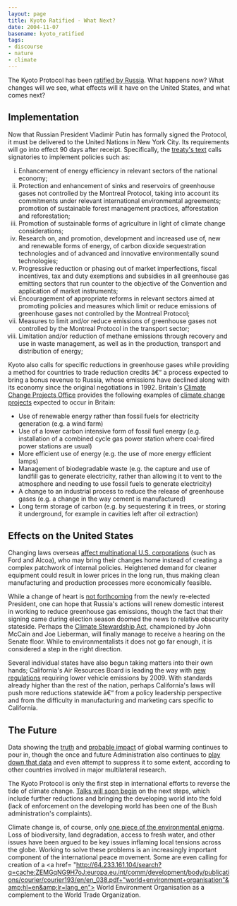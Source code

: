 ```yaml
---
layout: page
title: Kyoto Ratified - What Next?
date: 2004-11-07
basename: kyoto_ratified
tags:
- discourse
- nature
- climate
---
```


The Kyoto Protocol has been <a href=
"http://www.msnbc.msn.com/id/6412133/">ratified by Russia</a>. What happens now?
What changes will we see, what effects will it have on the United States, and
what comes next?

<!--more-->

## Implementation

Now that Russian President Vladimir Putin has formally signed the Protocol, it
must be delivered to the United Nations in New York City. Its requirements will
go into effect 90 days after receipt. Specifically, the <a href=
"http://unfccc.int/essential_background/kyoto_protocol/items/1678.php">treaty's
text</a> calls signatories to implement policies such as:

<ul style="list-style-type: lower-roman">
  <li>Enhancement of energy efficiency in relevant sectors of the national
  economy;</li>

  <li>Protection and enhancement of sinks and reservoirs of greenhouse gases
  not controlled by the Montreal Protocol, taking into account its
  commitments under relevant international environmental agreements;
  promotion of sustainable forest management practices, afforestation and
  reforestation;</li>

  <li>Promotion of sustainable forms of agriculture in light of climate
  change considerations;</li>

  <li>Research on, and promotion, development and increased use of, new and
  renewable forms of energy, of carbon dioxide sequestration technologies and
  of advanced and innovative environmentally sound technologies;</li>
                                                                              
  <li>Progressive reduction or phasing out of market imperfections, fiscal
  incentives, tax and duty exemptions and subsidies in all greenhouse gas
  emitting sectors that run counter to the objective of the Convention and
  application of market instruments;</li>

  <li>Encouragement of appropriate reforms in relevant sectors aimed at
  promoting policies and measures which limit or reduce emissions of
  greenhouse gases not controlled by the Montreal Protocol;</li>

  <li>Measures to limit and/or reduce emissions of greenhouse gases not
  controlled by the Montreal Protocol in the transport sector;</li>

  <li>Limitation and/or reduction of methane emissions through recovery and
  use in waste management, as well as in the production, transport and
  distribution of energy;</li>
</ul>

Kyoto also calls for specific reductions in greenhouse gases while providing a
method for countries to trade reduction credits &acirc;&euro;&ldquo; a process
expected to bring a bonus revenue to Russia, whose emissions have declined along
with its economy since the original negotiations in 1992. Britain's <a href=
"http://www.dti.gov.uk/ccpo/index.htm">Climate Change Projects Office</a>
provides the following examples of <a href=
"http://www.dti.gov.uk/ccpo/opportunities.htm">climate change projects</a>
expected to occur in Britain:

<ul>
  <li>Use of renewable energy rather than fossil fuels for electricity
  generation (e.g. a wind farm)</li>

  <li>Use of a lower carbon intensive form of fossil fuel energy (e.g.
  installation of a combined cycle gas power station where coal-fired power
  stations are usual)</li>

  <li>More efficient use of energy (e.g. the use of more energy efficient
  lamps)</li>

  <li>Management of biodegradable waste (e.g. the capture and use of landfill
  gas to generate electricity, rather than allowing it to vent to the
  atmosphere and needing to use fossil fuels to generate electricity)</li>

  <li>A change to an industrial process to reduce the release of greenhouse
  gases (e.g. a change in the way cement is manufactured)</li>

  <li>Long term storage of carbon (e.g. by sequestering it in trees, or
  storing it underground, for example in cavities left after oil
  extraction)</li>
</ul>

## Effects on the United States

Changing laws overseas <a href=
"http://www.alternet.org/envirohealth/20125/">affect multinational U.S.
corporations</a> (such as Ford and Alcoa), who may bring their changes home
instead of creating a complex patchwork of internal policies. Heightened demand
for cleaner equipment could result in lower prices in the long run, thus making
clean manufacturing and production processes more economically feasible.

While a change of heart is <a
href="http://story.news.yahoo.com/news?tmpl=story&u=/ap/20041106/ap_on_go_pr_wh/bush_global_warming&e=6&ncid=703">not
forthcoming</a> from the newly re-elected President, one can hope that Russia's
actions will renew domestic interest in working to reduce greenhouse gas
emissions, though the fact that their signing came during election season doomed
the news to relative obscurity stateside. Perhaps the <a href=
"http://www.climatenetwork.org/csa.htm">Climate Stewardship Act</a>, championed
by John McCain and Joe Lieberman, will finally manage to receive a hearing on
the Senate floor. While to environmentalists it does not go far enough, it is
considered a step in the right direction.

Several individual states have also begun taking matters into their own hands;
California's Air Resources Board is leading the way with <a href=
"http://www.arb.ca.gov/newsrel/nr092404.htm">new regulations</a> requiring lower
vehicle emissions by 2009. With standards already higher than the rest of the
nation, perhaps California's laws will push more reductions statewide
&acirc;&euro;&ldquo; from a policy leadership perspective and from the
difficulty in manufacturing and marketing cars specific to California.

## The Future

Data showing the <a href=
"http://www.newscientist.com/news/news.jsp?id=ns99996615">truth</a> and <a
href="http://www.msnbc.msn.com/id/6398305/">probable impact</a> of global
warming continues to pour in, though the once and future Administration also
continues to <a href="http://www.msnbc.msn.com/id/6390299/">play down that
data</a> and even attempt to suppress it to some extent, according to other
countries involved in major multilateral research.

The Kyoto Protocol is only the first step in international efforts to reverse
the tide of climate change. <a href=
"http://unfccc.int/meetings/cop_10/items/2944.php">Talks will soon begin</a> on
the next steps, which include further reductions and bringing the developing
world into the fold (lack of enforcement on the developing world has been one of
the Bush administration's complaints).

Climate change is, of course, only <a href=
"http://news.bbc.co.uk/2/hi/science/nature/3971019.stm">one piece of the
environmental enigma</a>. Loss of biodiversity, land degradation, access to
fresh water, and other issues have been argued to be key issues inflaming local
tensions across the globe. Working to solve these problems is an increasingly
important component of the international peace movement. Some are even calling
for creation of a <a href=
"http://64.233.161.104/search?q=cache:ZEMGqNG9H7oJ:europa.eu.int/comm/development/body/publications/courier/courier193/en/en_038.pdf+"world+environment+organisation"&amp;hl=en&amp;lr=lang_en">
World Environment Organisation</a> as a complement to the World Trade
Organization.
